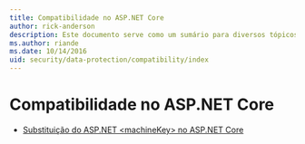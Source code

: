 ```yaml
---
title: Compatibilidade no ASP.NET Core
author: rick-anderson
description: Este documento serve como um sumário para diversos tópicos sobre compatibilidade da proteção de dados do ASP.NET Core.
ms.author: riande
ms.date: 10/14/2016
uid: security/data-protection/compatibility/index
---
```

# <a name="compatibility-in-aspnet-core"></a>Compatibilidade no ASP.NET Core

* [Substituição do ASP.NET \<machineKey> no ASP.NET Core](xref:security/data-protection/compatibility/replacing-machinekey)
